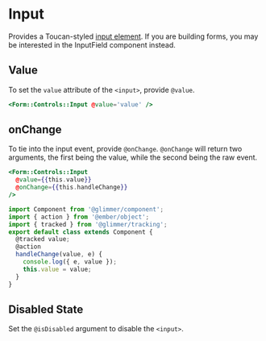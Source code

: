 # Input 

Provides a Toucan-styled [input element](https://developer.mozilla.org/en-US/docs/Web/HTML/Element/input). If you are building forms, you may be interested in the InputField component instead.

## Value

To set the `value` attribute of the `<input>`, provide `@value`.

```hbs
<Form::Controls::Input @value='value' />
```

## onChange

To tie into the input event, provide `@onChange`. `@onChange` will return two arguments, the first being the value, while the second being the raw event.

```hbs
<Form::Controls::Input
  @value={{this.value}}
  @onChange={{this.handleChange}}
/>
```

```js
import Component from '@glimmer/component';
import { action } from '@ember/object';
import { tracked } from '@glimmer/tracking';
export default class extends Component {
  @tracked value;
  @action
  handleChange(value, e) {
    console.log({ e, value });
    this.value = value;
  }
}
```

## Disabled State

Set the `@isDisabled` argument to disable the `<input>`.
